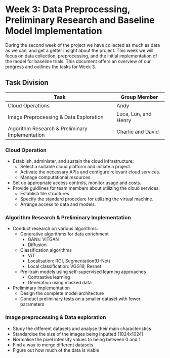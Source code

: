 # Week 3: Data Preprocessing, Preliminary Research and Baseline Model Implementation

During the second week of the project we have collected as much as data as we can, and get a getter insight about the project. This week we will focus on data collection, preprocessing, and the initial implementation of the model for baseline trials. This document offers an overview of our progress and outlines the tasks for Week 3.

## Task Division

| Task | Group Member |
| ------------- | ------------- |
| Cloud Operations | Andy |
| Image Preprocessing & Data Exploration | Luca, Lun, and Henry |
| Algorithm Research & Preliminary Implementation | Charlie and David |

### Cloud Operation

- Establish, administer, and sustain the cloud infrastructure:
    - Select a suitable cloud platform and initiate a project.
    - Activate the necessary APIs and configure relevant cloud services.
    - Manage computational resources.
- Set up appropriate access controls, monitor usage and costs.
- Provide guidlines for team members about utilizing the cloud services:
    - Establish file structures.
    - Specify the standard procedure for utilizing the virtual machine.
    - Arrange access to data and models.

### Algorithm Research & Preliminary Implementation
- Conduct research on various algorithms:
    - Generative algorithms for data enrichment
        - GANs: ViTGAN
        - Diffusion
    - Classification algorithms
        - ViT
        - Localisation: ROI, Segmentation(U-Net)
        - Local classification: VGG19, Resnet
    - Pre-train models using self-supervised learning approaches
        - Contrastive learning
        - Generation using masked data
- Preliminary Implementation
    - Design the complete model architecture
    - Conduct preliminary tests on a smaller dataset with fewer parameters

### Image preprocessing & Data exploration
- Study the different datasets and analyse their main characteristics
- Standardise the size of the images being inputted (1024x1024)
- Normalise the pixel intensity values to being between 0 and 1
- Find a way to merge different datasets 
- Figure out how much of the data is viable
